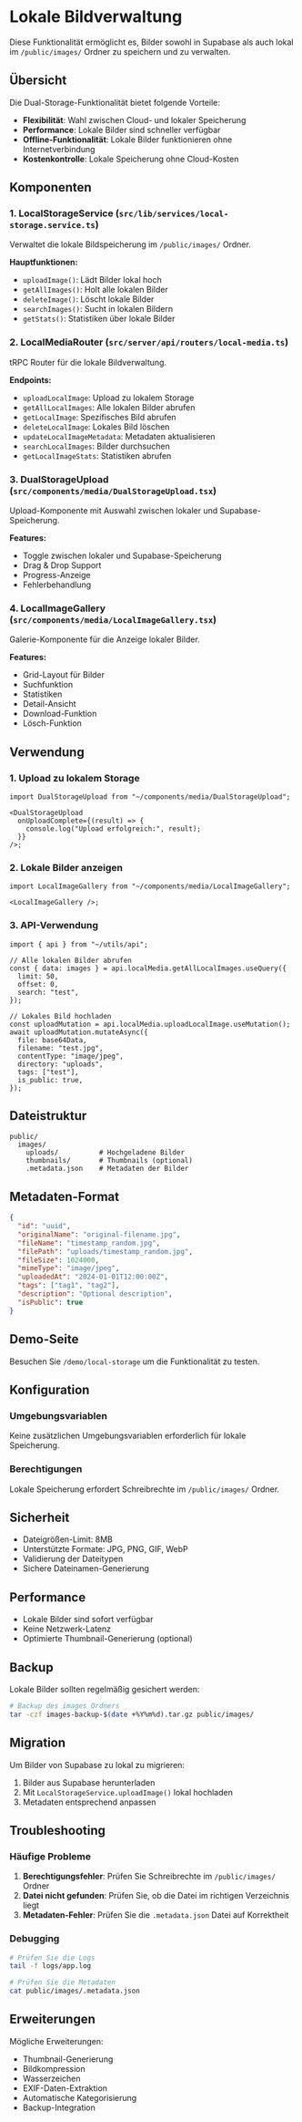 # Lokale Bildverwaltung

Diese Funktionalität ermöglicht es, Bilder sowohl in Supabase als auch lokal im `/public/images/` Ordner zu speichern und zu verwalten.

## Übersicht

Die Dual-Storage-Funktionalität bietet folgende Vorteile:

- **Flexibilität**: Wahl zwischen Cloud- und lokaler Speicherung
- **Performance**: Lokale Bilder sind schneller verfügbar
- **Offline-Funktionalität**: Lokale Bilder funktionieren ohne Internetverbindung
- **Kostenkontrolle**: Lokale Speicherung ohne Cloud-Kosten

## Komponenten

### 1. LocalStorageService (`src/lib/services/local-storage.service.ts`)

Verwaltet die lokale Bildspeicherung im `/public/images/` Ordner.

**Hauptfunktionen:**

- `uploadImage()`: Lädt Bilder lokal hoch
- `getAllImages()`: Holt alle lokalen Bilder
- `deleteImage()`: Löscht lokale Bilder
- `searchImages()`: Sucht in lokalen Bildern
- `getStats()`: Statistiken über lokale Bilder

### 2. LocalMediaRouter (`src/server/api/routers/local-media.ts`)

tRPC Router für die lokale Bildverwaltung.

**Endpoints:**

- `uploadLocalImage`: Upload zu lokalem Storage
- `getAllLocalImages`: Alle lokalen Bilder abrufen
- `getLocalImage`: Spezifisches Bild abrufen
- `deleteLocalImage`: Lokales Bild löschen
- `updateLocalImageMetadata`: Metadaten aktualisieren
- `searchLocalImages`: Bilder durchsuchen
- `getLocalImageStats`: Statistiken abrufen

### 3. DualStorageUpload (`src/components/media/DualStorageUpload.tsx`)

Upload-Komponente mit Auswahl zwischen lokaler und Supabase-Speicherung.

**Features:**

- Toggle zwischen lokaler und Supabase-Speicherung
- Drag & Drop Support
- Progress-Anzeige
- Fehlerbehandlung

### 4. LocalImageGallery (`src/components/media/LocalImageGallery.tsx`)

Galerie-Komponente für die Anzeige lokaler Bilder.

**Features:**

- Grid-Layout für Bilder
- Suchfunktion
- Statistiken
- Detail-Ansicht
- Download-Funktion
- Lösch-Funktion

## Verwendung

### 1. Upload zu lokalem Storage

```tsx
import DualStorageUpload from "~/components/media/DualStorageUpload";

<DualStorageUpload
  onUploadComplete={(result) => {
    console.log("Upload erfolgreich:", result);
  }}
/>;
```

### 2. Lokale Bilder anzeigen

```tsx
import LocalImageGallery from "~/components/media/LocalImageGallery";

<LocalImageGallery />;
```

### 3. API-Verwendung

```tsx
import { api } from "~/utils/api";

// Alle lokalen Bilder abrufen
const { data: images } = api.localMedia.getAllLocalImages.useQuery({
  limit: 50,
  offset: 0,
  search: "test",
});

// Lokales Bild hochladen
const uploadMutation = api.localMedia.uploadLocalImage.useMutation();
await uploadMutation.mutateAsync({
  file: base64Data,
  filename: "test.jpg",
  contentType: "image/jpeg",
  directory: "uploads",
  tags: ["test"],
  is_public: true,
});
```

## Dateistruktur

```
public/
  images/
    uploads/          # Hochgeladene Bilder
    thumbnails/       # Thumbnails (optional)
    .metadata.json    # Metadaten der Bilder
```

## Metadaten-Format

```json
{
  "id": "uuid",
  "originalName": "original-filename.jpg",
  "fileName": "timestamp_random.jpg",
  "filePath": "uploads/timestamp_random.jpg",
  "fileSize": 1024000,
  "mimeType": "image/jpeg",
  "uploadedAt": "2024-01-01T12:00:00Z",
  "tags": ["tag1", "tag2"],
  "description": "Optional description",
  "isPublic": true
}
```

## Demo-Seite

Besuchen Sie `/demo/local-storage` um die Funktionalität zu testen.

## Konfiguration

### Umgebungsvariablen

Keine zusätzlichen Umgebungsvariablen erforderlich für lokale Speicherung.

### Berechtigungen

Lokale Speicherung erfordert Schreibrechte im `/public/images/` Ordner.

## Sicherheit

- Dateigrößen-Limit: 8MB
- Unterstützte Formate: JPG, PNG, GIF, WebP
- Validierung der Dateitypen
- Sichere Dateinamen-Generierung

## Performance

- Lokale Bilder sind sofort verfügbar
- Keine Netzwerk-Latenz
- Optimierte Thumbnail-Generierung (optional)

## Backup

Lokale Bilder sollten regelmäßig gesichert werden:

```bash
# Backup des images Ordners
tar -czf images-backup-$(date +%Y%m%d).tar.gz public/images/
```

## Migration

Um Bilder von Supabase zu lokal zu migrieren:

1. Bilder aus Supabase herunterladen
2. Mit `LocalStorageService.uploadImage()` lokal hochladen
3. Metadaten entsprechend anpassen

## Troubleshooting

### Häufige Probleme

1. **Berechtigungsfehler**: Prüfen Sie Schreibrechte im `/public/images/` Ordner
2. **Datei nicht gefunden**: Prüfen Sie, ob die Datei im richtigen Verzeichnis liegt
3. **Metadaten-Fehler**: Prüfen Sie die `.metadata.json` Datei auf Korrektheit

### Debugging

```bash
# Prüfen Sie die Logs
tail -f logs/app.log

# Prüfen Sie die Metadaten
cat public/images/.metadata.json
```

## Erweiterungen

Mögliche Erweiterungen:

- Thumbnail-Generierung
- Bildkompression
- Wasserzeichen
- EXIF-Daten-Extraktion
- Automatische Kategorisierung
- Backup-Integration
